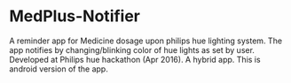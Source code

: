 # MedPlus-Notifier
A reminder app for Medicine dosage upon philips hue lighting system. The app notifies by changing/blinking color of hue lights as set by user. Developed at Philips hue hackathon (Apr 2016).
A hybrid app. This is android version of the app.

